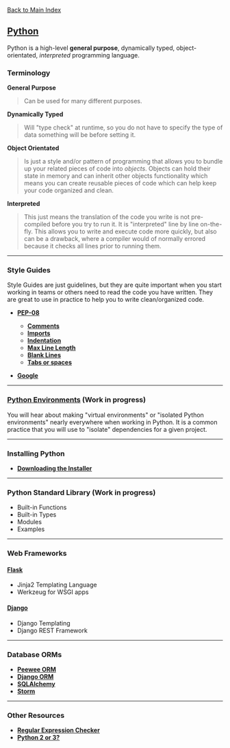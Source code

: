 [Back to Main Index](../README.md)

## [Python](https://www.python.org/)
Python is a high-level **general purpose**, dynamically typed, object-orientated, _interpreted_ programming language.

### Terminology

**General Purpose**

  >Can be used for many different purposes.

**Dynamically Typed**

  >Will "type check" at runtime, so you do not have to specify the type of data something will be before setting it.

**Object Orientated**

  >Is just a style and/or pattern of programming that allows you to bundle up your related pieces of code into _objects_. Objects can hold their state in memory and can inherit other objects functionality which means you can create reusable pieces of code which can help keep your code organized and clean.

**Interpreted**

  >This just means the translation of the code you write is not pre-compiled before you try to run it. It is "interpreted" line by line on-the-fly. This allows you to write and execute code more quickly, but also can be a drawback, where a compiler would of normally errored because it checks all lines prior to running them.


---

### Style Guides
Style Guides are just guidelines, but they are quite important when you start working in teams or others need to read the code you have written. They are great to use in practice to help you to write clean/organized code.

* **[PEP-08](https://www.python.org/dev/peps/pep-0008/)**
    * **[Comments](https://www.python.org/dev/peps/pep-0008/#comments)**
    * **[Imports](https://www.python.org/dev/peps/pep-0008/#imports)**
    * **[Indentation](https://www.python.org/dev/peps/pep-0008/#indentation)**
    * **[Max Line Length](https://www.python.org/dev/peps/pep-0008/#maximum-line-length)**
    * **[Blank Lines](https://www.python.org/dev/peps/pep-0008/#blank-lines)**
    * **[Tabs or spaces](https://www.python.org/dev/peps/pep-0008/#tabs-or-spaces)**

* **[Google](https://google.github.io/styleguide/pyguide.html)**


---

### [Python Environments](#) (Work in progress)
You will hear about making "virtual environments" or "isolated Python environments" nearly everywhere when working in Python. It is a common practice that you will use to "isolate" dependencies for a given project.

---

### Installing Python

* **[Downloading the Installer](https://wiki.python.org/moin/BeginnersGuide/Download)**

---

### Python Standard Library (Work in progress)

* Built-in Functions
* Built-in Types
* Modules
* Examples
---

### Web Frameworks

#### [Flask](flask/README.md)

* Jinja2 Templating Language
* Werkzeug for WSGI apps

#### [Django](django/README.md)

* Django Templating
* Django REST Framework

---

### Database ORMs

* **[Peewee ORM](https://peewee.readthedocs.io/en/latest/)**
* **[Django ORM](https://docs.djangoproject.com/en/2.0/topics/db/)**
* **[SQLAlchemy](https://www.sqlalchemy.org/)**
* **[Storm](https://storm.canonical.com/)**

---


### Other Resources
* **[Regular Expression Checker](https://pythex.org/)**
* **[Python 2 or 3?](https://wiki.python.org/moin/Python2orPython3)**